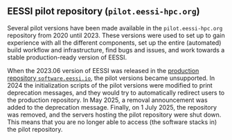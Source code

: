 ## EESSI pilot repository (`pilot.eessi-hpc.org`)

Several pilot versions have been made available in the `pilot.eessi-hpc.org` repository from 2020 until 2023.
These versions were used to set up to gain experience with all the different components, set up the entire (automated) build workflow and infrastructure, find bugs and issues,
and work towards a stable production-ready version of EESSI.

When the 2023.06 version of EESSI was released in the [production repository `software.eessi.io`](software.eessi.io.md), the pilot versions became unsupported.
In 2024 the initialization scripts of the pilot versions were modified to print deprecation messages, and they would try to automatically redirect users to the production repository.
In May 2025, a removal announcement was added to the deprecation message.
Finally, on 1 July 2025, the repository was removed, and the servers hosting the pilot repository were shut down.
This means that you are no longer able to access (the software stacks in) the pilot repository.

